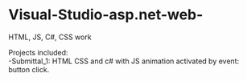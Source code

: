 # Visual-Studio-asp.net-web-
HTML, JS, C#, CSS work

  Projects included:  
  -Submittal_1:
      HTML CSS and c# with JS animation activated by event: button click.
